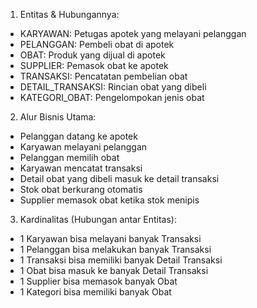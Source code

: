 1. Entitas & Hubungannya:
- KARYAWAN: Petugas apotek yang melayani pelanggan
- PELANGGAN: Pembeli obat di apotek
- OBAT: Produk yang dijual di apotek
- SUPPLIER: Pemasok obat ke apotek
- TRANSAKSI: Pencatatan pembelian obat
- DETAIL_TRANSAKSI: Rincian obat yang dibeli
- KATEGORI_OBAT: Pengelompokan jenis obat
2. Alur Bisnis Utama:
- Pelanggan datang ke apotek
- Karyawan melayani pelanggan
- Pelanggan memilih obat
- Karyawan mencatat transaksi
- Detail obat yang dibeli masuk ke detail transaksi
- Stok obat berkurang otomatis
- Supplier memasok obat ketika stok menipis
3. Kardinalitas (Hubungan antar Entitas):
- 1 Karyawan bisa melayani banyak Transaksi
- 1 Pelanggan bisa melakukan banyak Transaksi
- 1 Transaksi bisa memiliki banyak Detail Transaksi
- 1 Obat bisa masuk ke banyak Detail Transaksi
- 1 Supplier bisa memasok banyak Obat
- 1 Kategori bisa memiliki banyak Obat

